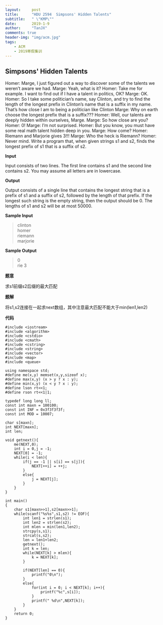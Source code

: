 ```yaml
---
layout:     post
title:      "HDU 2594  Simpsons' Hidden Talents"
subtitle:   " \"KMP\""
date:       2019-1-9
author:     "TanJX"
comments: true
header-img: "img/acm.jpg"
tags:
    - ACM
    - 2019寒假集训
---
```


##  Simpsons' Hidden Talents

Homer: Marge, I just figured out a way to discover some of the talents we weren’t aware we had. 
Marge: Yeah, what is it? 
Homer: Take me for example. I want to find out if I have a talent in politics, OK? 
Marge: OK. 
Homer: So I take some politician’s name, say Clinton, and try to find the length of the longest prefix 
in Clinton’s name that is a suffix in my name. That’s how close I am to being a politician like Clinton 
Marge: Why on earth choose the longest prefix that is a suffix??? 
Homer: Well, our talents are deeply hidden within ourselves, Marge. 
Marge: So how close are you? 
Homer: 0! 
Marge: I’m not surprised. 
Homer: But you know, you must have some real math talent hidden deep in you. 
Marge: How come? 
Homer: Riemann and Marjorie gives 3!!! 
Marge: Who the heck is Riemann? 
Homer: Never mind. 
Write a program that, when given strings s1 and s2, finds the longest prefix of s1 that is a suffix of s2.

**Input**

Input consists of two lines. The first line contains s1 and the second line contains s2. You may assume all letters are in lowercase.

**Output**

Output consists of a single line that contains the longest string that is a prefix of s1 and a suffix of s2, followed by the length of that prefix. If the longest such string is the empty string, then the output should be 0. 
The lengths of s1 and s2 will be at most 50000.

**Sample Input**

>clinton<br>
homer<br>
riemann<br>
marjorie<br>

**Sample Output**

>0<br>
rie 3

**题意**

求s1前缀s2后缀的最大匹配

**题解**

将s1,s2连接在一起求next数组，其中注意最大匹配不能大于min(len1,len2)

**代码**

```
#include <iostream>
#include <algorithm>
#include <cstdio>
#include <cmath>
#include <cstring>
#include <string>
#include <vector>
#include <map>
#include <queue>

using namespace std;
#define me(x,y) memset(x,y,sizeof x);
#define max(x,y) (x > y ? x : y);
#define min(x,y) (x < y ? x : y);
#define lson rt<<1;
#define rson rt<<1|1;

typedef long long ll;
const int maxn = 100100;
const int INF = 0x3f3f3f3f;
const int MOD = 10007;

char s[maxn];
int NEXT[maxn];
int len;

void getnext(){
    me(NEXT,0);
    int i = 0,j = -1;
    NEXT[0] = -1;
    while(i < len){
        if(j == -1 || s[i] == s[j]){
            NEXT[++i] = ++j;
        }
        else{
            j = NEXT[j];
        }
    }
}

int main()
{
    char s1[maxn>>1],s2[maxn>>1];
    while(scanf("%s%s",s1,s2) != EOF){
        int len1 = strlen(s1);
        int len2 = strlen(s2);
        int mlen = min(len1,len2);
        strcpy(s,s1);
        strcat(s,s2);
        len = len1+len2;
        getnext();
        int k = len;
        while(NEXT[k] > mlen){
            k = NEXT[k];
        }

        if(NEXT[len] == 0){
            printf("0\n");
        }
        else{
            for(int i = 0; i < NEXT[k]; i++){
                printf("%c",s[i]);
            }
            printf(" %d\n",NEXT[k]);
        }
    }
    return 0;
}
```